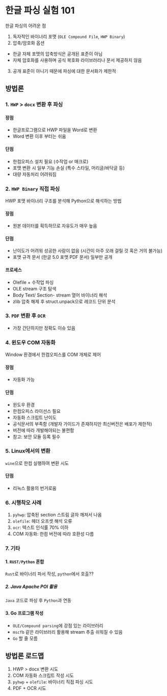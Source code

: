 # 한글 파싱 실험 101

한글 파싱의 어려운 점

1. 독자적인 바이너리 포맷 (`OLE Compound File`, `HWP Binary`)
2. 압축/암호화 옵션

- 한글 자체 포맷의 압축방식은 공개된 표준이 아님
- 자체 암호화를 사용하며 공식 복호화 라이브러리나 문서 제공하지 않음

3. 공개 표준이 아니기 때문에 파싱에 대한 문서화가 제한적

## 방법론

### 1. `HWP` > `docx` 변환 후 파싱

#### 장점

- 한글프로그램으로 HWP 파일을 Word로 변환
- Word 변환 이후 부터는 쉬움

#### 단점

- 한컴오피스 설치 필요 (수작업 or 매크로)
- 포맷 변환 시 일부 기능 손실 (특수 스타일, 머리글/바닥글 등)
- 대량 자동처리 어려워짐

### 2. `HWP Binary` 직접 파싱

HWP 포맷 바이너리 구조를 분석해 Python으로 해석하는 방법

#### 장점

- 원본 데이터를 획득하므로 자유도가 매우 높음

#### 단점

- 난이도가 어려워 성공한 사람이 없음 (시간이 아주 오래 걸릴 것 혹은 거의 불가능)
- 포맷 규격 문서 (한글 5.0 포맷 PDF 문서) 일부만 공개

#### 프로세스

- Olefile + 수작업 파싱
- OLE stream 구조 탐색
- Body Text/ Section- stream 열어 바이너리 해석
- zlib 압축 해제 후 struct.unpack으로 레코드 단위 분석

### 3. `PDF` 변환 후 `OCR`

- 가장 간단하지만 정확도 이슈 있음

### 4. 윈도우 COM 자동화

Window 환경에서 한컴오피스를 COM 개체로 제어

#### 장점

- 자동화 가능

#### 단점

- 윈도우 환경
- 한컴오피스 라이선스 필요
- 자동화 스크립트 난이도
- 공식문서의 부족함 (개발자 가이드가 존재하지만 최신버전은 배포가 제한적)
- 버전에 따라 개발해야되는 불편함
- 참고: 보안 모듈 등록 필수

### 5. Linux에서의 변환

`wine`으로 한컴 실행하여 변환 시도

#### 단점

- 리눅스 활용의 번거로움

### 6. 시행착오 사례

1. `pyhwp`: 압축된 section 스트림 글자 깨져서 나옴
2. `olefile`: 헤더 오프셋 해석 오류
3. `ocr`: 텍스트 인식률 70% 이하
4. COM 자동화: 한컴 버전에 따라 호환성 다름

### 7. 기타

#### 1. `RUST/Python` 혼합

`Rust`로 바이너리 파서 작성, `python`에서 호출??

##### 2. Java Apache POI 활용

`Java` 코드로 파싱 후 `Python`과 연동

#### 3. Go 프로그램 작성

- `OLE/Compound parsing`에 강점 있는 라이브러리
- `mscfb` 같은 라이브러리 활용해 stream 추출 쉬워질 수 있음
- `Go` 할 줄 모름

## 방법론 로드맵

1. HWP > docx 변환 시도
2. COM 자동화 스크립트 작성 시도
3. `pyhwp` + `olefile`: 바이너리 직접 파싱 시도
4. PDF + OCR 시도
